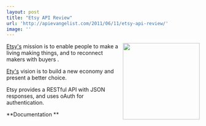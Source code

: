 ```yaml
---
layout: post
title: "Etsy API Review"
url: 'http://apievangelist.com/2011/06/11/etsy-api-review/'
image: ''
---
```


[<img src="http://kinlane-productions.s3.amazonaws.com/api-evangelist/etsy/etsy-logo.jpg" alt="" width="200" align="right" />][1][Etsy's][1] mission is to enable people to make a living making things, and to reconnect makers with buyers .

[Ety's][1] vision is to build a new economy and present a better choice.

Etsy provides a RESTful API with JSON responses, and uses oAuth for authentication.

**Documentation **

   [1]: http://www.etsy.com/
